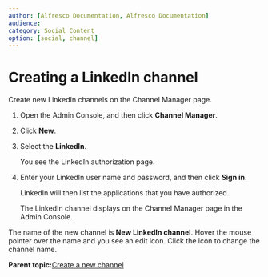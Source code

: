 ```yaml
---
author: [Alfresco Documentation, Alfresco Documentation]
audience: 
category: Social Content
option: [social, channel]
---
```


# Creating a LinkedIn channel

Create new LinkedIn channels on the Channel Manager page.

1.  Open the Admin Console, and then click **Channel Manager**.

2.  Click **New**.

3.  Select the **LinkedIn**.

    You see the LinkedIn authorization page.

4.  Enter your LinkedIn user name and password, and then click **Sign in**.

    LinkedIn will then list the applications that you have authorized.

    The LinkedIn channel displays on the Channel Manager page in the Admin Console.


The name of the new channel is **New LinkedIn channel**. Hover the mouse pointer over the name and you see an edit icon. Click the icon to change the channel name.

**Parent topic:**[Create a new channel](../tasks/adminconsole-channelsman.md)


